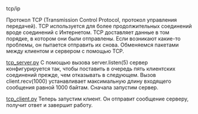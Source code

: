 tcp/ip

Протокол TCP (Transmission Control Protocol, протокол управления передачей). TCP используется для более продолжительных соединений вроде соединений с Интернетом. TCP доставляет данные в том порядке, в котором они были отправлены. Если возникают какие-то проблемы, он пытается отправить их снова. Обменяемся пакетами между клиентом и сервером с помощью TCP.

[tcp_server.py](https://github.com/AntonProgramming/tcp-ip/blob/main/tcp_server.py) С помощью вызова server.listen(5) сервер конфигурируется так, чтобы поставить в очередь пять клиентских соединений прежде, чем отказывать в следующем. Вызов client.recv(1000) устанавливает максимальную длину входящего сообщения равной 1000 байтам. Сначала запустим сервер.

[tcp_client.py](https://github.com/AntonProgramming/tcp-ip/blob/main/tcp_client.py) Теперь запустим клиент. Он отправит сообщение серверу, получит ответ и завершит работу.
